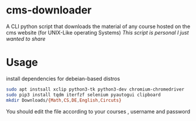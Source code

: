 # cms-downloader
A CLI python script that downloads the material of any course hosted on the  cms website (for UNIX-Like operating Systems)
*This script is personal I just wanted to share*


# Usage
install dependencies for debeian-based distros
```bash
sudo apt instsall xclip python3-tk python3-dev chromium-chromedriver 
sudo pip3 install tqdm iterfzf selenium pyautogui clipboard 
mkdir Downloads/{Math,CS,DE,English,Circuts}
```
You should edit the file according to your courses , username and password
